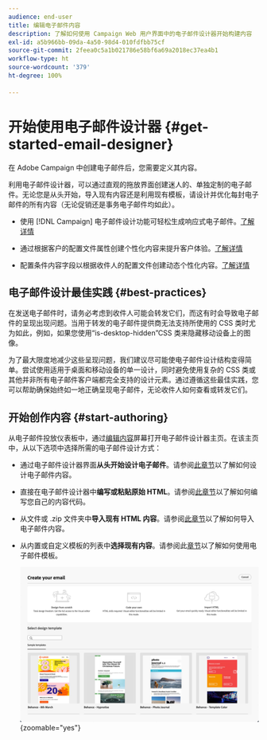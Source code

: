 ```yaml
---
audience: end-user
title: 编辑电子邮件内容
description: 了解如何使用 Campaign Web 用户界面中的电子邮件设计器开始构建内容
exl-id: a5b966bb-09da-4a50-98d4-010fdfbb75cf
source-git-commit: 2feea0c5a1b021786e58bf6a69a2018ec37ea4b1
workflow-type: ht
source-wordcount: '379'
ht-degree: 100%

---
```


# 开始使用电子邮件设计器 {#get-started-email-designer}


在 Adobe Campaign 中创建电子邮件后，您需要定义其内容。

利用电子邮件设计器，可以通过直观的拖放界面创建迷人的、单独定制的电子邮件。无论您是从头开始，导入现有内容还是利用现有模板，请设计并优化每封电子邮件的所有内容（无论促销还是事务电子邮件均如此）。

<!--Built to deliver HTML optimized for responsive design, the Email Designer allows you to easily define and apply visibility conditions and dynamic content to an email, template, or content fragment directly through the user interface. You can seamlessly switch between the drag and drop interface and HTML code at the click of a button.

The Email Designer allows you to create email content and email content templates. It is compatible with simple emails, transactional emails, A/B test emails, multilingual emails, and recurring emails.-->

* 使用 [!DNL Campaign] 电子邮件设计功能可轻松生成响应式电子邮件。[了解详情](create-email-content.md)

* 通过根据客户的配置文件属性创建个性化内容来提升客户体验。[了解详情](../personalization/personalize.md)

* 配置条件内容字段以根据收件人的配置文件创建动态个性化内容。[了解详情](../personalization/conditions.md)

## 电子邮件设计最佳实践 {#best-practices}

在发送电子邮件时，请务必考虑到收件人可能会转发它们，而这有时会导致电子邮件的呈现出现问题。当用于转发的电子邮件提供商无法支持所使用的 CSS 类时尤为如此，例如，如果您使用“is-desktop-hidden”CSS 类来隐藏移动设备上的图像。

为了最大限度地减少这些呈现问题，我们建议尽可能使电子邮件设计结构变得简单。尝试使用适用于桌面和移动设备的单一设计，同时避免使用复杂的 CSS 类或其他并非所有电子邮件客户端都完全支持的设计元素。通过遵循这些最佳实践，您可以帮助确保始终如一地正确呈现电子邮件，无论收件人如何查看或转发它们。

## 开始创作内容 {#start-authoring}

从电子邮件投放仪表板中，通过[编辑内容](edit-content.md)屏幕打开电子邮件设计器主页。在该主页中，从以下选项中选择所需的电子邮件设计方式：

* 通过电子邮件设计器界面&#x200B;**从头开始设计电子邮件**。请参阅[此章节](create-email-content.md)以了解如何设计电子邮件内容。

* 直接在电子邮件设计器中&#x200B;**编写或粘贴原始 HTML**。请参阅[此章节](code-content.md)以了解如何编写您自己的内容代码。

* 从文件或 .zip 文件夹中&#x200B;**导入现有 HTML 内容**。请参阅[此章节](existing-content.md)以了解如何导入电子邮件内容。

* 从内置或自定义模板的列表中&#x200B;**选择现有内容**。请参阅此[章节](create-email-templates.md)以了解如何使用电子邮件模板。

  ![](assets/email_designer_create_options.png){zoomable="yes"}
